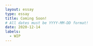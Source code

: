 ```yaml
---
layout: essay
type: essay
title: Coming Soon!
# All dates must be YYYY-MM-DD format!
date: 2020-12-14
labels:
  - WIP
---
```


